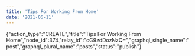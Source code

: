 ```yaml
---
title: 'Tips For Working From Home'
date: '2021-06-11'
---
```


{"action_type":"CREATE","title":"Tips For Working From Home","node_id":374,"relay_id":"cG9zdDozNzQ=","graphql_single_name":"post","graphql_plural_name":"posts","status":"publish"}
